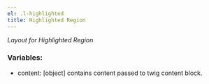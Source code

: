 ```yaml
---
el: .l-highlighted
title: Highlighted Region
---
```

_Layout for Highlighted Region_

### Variables:
* content: [object] contains content passed to twig content block.